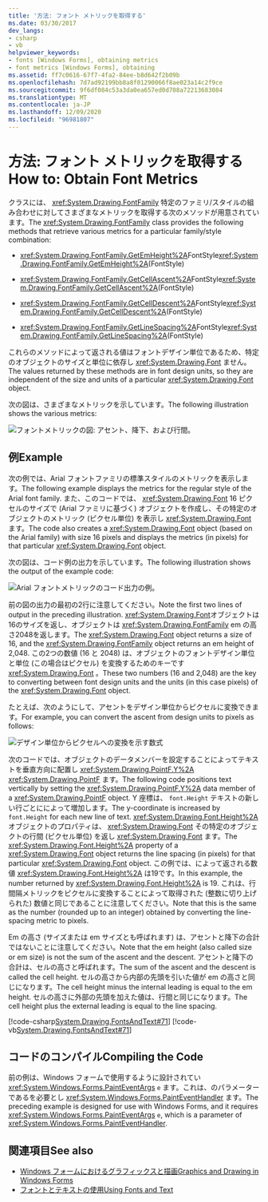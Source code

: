 ```yaml
---
title: '方法: フォント メトリックを取得する'
ms.date: 03/30/2017
dev_langs:
- csharp
- vb
helpviewer_keywords:
- fonts [Windows Forms], obtaining metrics
- font metrics [Windows Forms], obtaining
ms.assetid: ff7c0616-67f7-4fa2-84ee-b8d642f2b09b
ms.openlocfilehash: 7d7ad92199bb8a8f01290066f8ae023a14c2f9ce
ms.sourcegitcommit: 9f6df084c53a3da0ea657ed0d708a72213683084
ms.translationtype: MT
ms.contentlocale: ja-JP
ms.lasthandoff: 12/09/2020
ms.locfileid: "96981807"
---
```

# <a name="how-to-obtain-font-metrics"></a><span data-ttu-id="9e758-102">方法: フォント メトリックを取得する</span><span class="sxs-lookup"><span data-stu-id="9e758-102">How to: Obtain Font Metrics</span></span>
<span data-ttu-id="9e758-103">クラスには、 <xref:System.Drawing.FontFamily> 特定のファミリ/スタイルの組み合わせに対してさまざまなメトリックを取得する次のメソッドが用意されています。</span><span class="sxs-lookup"><span data-stu-id="9e758-103">The <xref:System.Drawing.FontFamily> class provides the following methods that retrieve various metrics for a particular family/style combination:</span></span>  
  
- <span data-ttu-id="9e758-104"><xref:System.Drawing.FontFamily.GetEmHeight%2A>FontStyle</span><span class="sxs-lookup"><span data-stu-id="9e758-104"><xref:System.Drawing.FontFamily.GetEmHeight%2A>(FontStyle)</span></span>  
  
- <span data-ttu-id="9e758-105"><xref:System.Drawing.FontFamily.GetCellAscent%2A>FontStyle</span><span class="sxs-lookup"><span data-stu-id="9e758-105"><xref:System.Drawing.FontFamily.GetCellAscent%2A>(FontStyle)</span></span>  
  
- <span data-ttu-id="9e758-106"><xref:System.Drawing.FontFamily.GetCellDescent%2A>FontStyle</span><span class="sxs-lookup"><span data-stu-id="9e758-106"><xref:System.Drawing.FontFamily.GetCellDescent%2A>(FontStyle)</span></span>  
  
- <span data-ttu-id="9e758-107"><xref:System.Drawing.FontFamily.GetLineSpacing%2A>FontStyle</span><span class="sxs-lookup"><span data-stu-id="9e758-107"><xref:System.Drawing.FontFamily.GetLineSpacing%2A>(FontStyle)</span></span>  
  
 <span data-ttu-id="9e758-108">これらのメソッドによって返される値はフォントデザイン単位であるため、特定のオブジェクトのサイズと単位に依存し <xref:System.Drawing.Font> ません。</span><span class="sxs-lookup"><span data-stu-id="9e758-108">The values returned by these methods are in font design units, so they are independent of the size and units of a particular <xref:System.Drawing.Font> object.</span></span>  
  
 <span data-ttu-id="9e758-109">次の図は、さまざまなメトリックを示しています。</span><span class="sxs-lookup"><span data-stu-id="9e758-109">The following illustration shows the various metrics:</span></span>
  
 ![フォントメトリックの図: アセント、降下、および行間。](./media/how-to-obtain-font-metrics/various-font-metrics.png)  
  
## <a name="example"></a><span data-ttu-id="9e758-111">例</span><span class="sxs-lookup"><span data-stu-id="9e758-111">Example</span></span>  
 <span data-ttu-id="9e758-112">次の例では、Arial フォントファミリの標準スタイルのメトリックを表示します。</span><span class="sxs-lookup"><span data-stu-id="9e758-112">The following example displays the metrics for the regular style of the Arial font family.</span></span> <span data-ttu-id="9e758-113">また、このコードでは、 <xref:System.Drawing.Font> 16 ピクセルのサイズで (Arial ファミリに基づく) オブジェクトを作成し、その特定のオブジェクトのメトリック (ピクセル単位) を表示し <xref:System.Drawing.Font> ます。</span><span class="sxs-lookup"><span data-stu-id="9e758-113">The code also creates a <xref:System.Drawing.Font> object (based on the Arial family) with size 16 pixels and displays the metrics (in pixels) for that particular <xref:System.Drawing.Font> object.</span></span>  
  
 <span data-ttu-id="9e758-114">次の図は、コード例の出力を示しています。</span><span class="sxs-lookup"><span data-stu-id="9e758-114">The following illustration shows the output of the example code:</span></span>
  
 ![Arial フォントメトリックのコード出力の例。](./media/how-to-obtain-font-metrics/example-output-code-arial-font.png)  
  
 <span data-ttu-id="9e758-116">前の図の出力の最初の2行に注意してください。</span><span class="sxs-lookup"><span data-stu-id="9e758-116">Note the first two lines of output in the preceding illustration.</span></span> <span data-ttu-id="9e758-117"><xref:System.Drawing.Font>オブジェクトは16のサイズを返し、オブジェクトは <xref:System.Drawing.FontFamily> em の高さ2048を返します。</span><span class="sxs-lookup"><span data-stu-id="9e758-117">The <xref:System.Drawing.Font> object returns a size of 16, and the <xref:System.Drawing.FontFamily> object returns an em height of 2,048.</span></span> <span data-ttu-id="9e758-118">この2つの数値 (16 と 2048) は、オブジェクトのフォントデザイン単位と単位 (この場合はピクセル) を変換するためのキーです <xref:System.Drawing.Font> 。</span><span class="sxs-lookup"><span data-stu-id="9e758-118">These two numbers (16 and 2,048) are the key to converting between font design units and the units (in this case pixels) of the <xref:System.Drawing.Font> object.</span></span>  
  
 <span data-ttu-id="9e758-119">たとえば、次のようにして、アセントをデザイン単位からピクセルに変換できます。</span><span class="sxs-lookup"><span data-stu-id="9e758-119">For example, you can convert the ascent from design units to pixels as follows:</span></span>  
  
 ![デザイン単位からピクセルへの変換を示す数式](./media/how-to-obtain-font-metrics/convert-font-units-example.png)  
  
 <span data-ttu-id="9e758-121">次のコードでは、オブジェクトのデータメンバーを設定することによってテキストを垂直方向に配置し <xref:System.Drawing.PointF.Y%2A> <xref:System.Drawing.PointF> ます。</span><span class="sxs-lookup"><span data-stu-id="9e758-121">The following code positions text vertically by setting the <xref:System.Drawing.PointF.Y%2A> data member of a <xref:System.Drawing.PointF> object.</span></span> <span data-ttu-id="9e758-122">Y 座標は、 `font.Height` テキストの新しい行ごとにによって増加します。</span><span class="sxs-lookup"><span data-stu-id="9e758-122">The y-coordinate is increased by `font.Height` for each new line of text.</span></span> <span data-ttu-id="9e758-123"><xref:System.Drawing.Font.Height%2A>オブジェクトのプロパティは、 <xref:System.Drawing.Font> その特定のオブジェクトの行間 (ピクセル単位) を返し <xref:System.Drawing.Font> ます。</span><span class="sxs-lookup"><span data-stu-id="9e758-123">The <xref:System.Drawing.Font.Height%2A> property of a <xref:System.Drawing.Font> object returns the line spacing (in pixels) for that particular <xref:System.Drawing.Font> object.</span></span> <span data-ttu-id="9e758-124">この例では、によって返される数値 <xref:System.Drawing.Font.Height%2A> は19です。</span><span class="sxs-lookup"><span data-stu-id="9e758-124">In this example, the number returned by <xref:System.Drawing.Font.Height%2A> is 19.</span></span> <span data-ttu-id="9e758-125">これは、行間隔メトリックをピクセルに変換することによって取得された (整数に切り上げられた) 数値と同じであることに注意してください。</span><span class="sxs-lookup"><span data-stu-id="9e758-125">Note that this is the same as the number (rounded up to an integer) obtained by converting the line-spacing metric to pixels.</span></span>  
  
 <span data-ttu-id="9e758-126">Em の高さ (サイズまたは em サイズとも呼ばれます) は、アセントと降下の合計ではないことに注意してください。</span><span class="sxs-lookup"><span data-stu-id="9e758-126">Note that the em height (also called size or em size) is not the sum of the ascent and the descent.</span></span> <span data-ttu-id="9e758-127">アセントと降下の合計は、セルの高さと呼ばれます。</span><span class="sxs-lookup"><span data-stu-id="9e758-127">The sum of the ascent and the descent is called the cell height.</span></span> <span data-ttu-id="9e758-128">セルの高さから内部の先頭を引いた値が em の高さと同じになります。</span><span class="sxs-lookup"><span data-stu-id="9e758-128">The cell height minus the internal leading is equal to the em height.</span></span> <span data-ttu-id="9e758-129">セルの高さに外部の先頭を加えた値は、行間と同じになります。</span><span class="sxs-lookup"><span data-stu-id="9e758-129">The cell height plus the external leading is equal to the line spacing.</span></span>  
  
 [!code-csharp[System.Drawing.FontsAndText#71](~/samples/snippets/csharp/VS_Snippets_Winforms/System.Drawing.FontsAndText/CS/Class1.cs#71)]
 [!code-vb[System.Drawing.FontsAndText#71](~/samples/snippets/visualbasic/VS_Snippets_Winforms/System.Drawing.FontsAndText/VB/Class1.vb#71)]  
  
## <a name="compiling-the-code"></a><span data-ttu-id="9e758-130">コードのコンパイル</span><span class="sxs-lookup"><span data-stu-id="9e758-130">Compiling the Code</span></span>  
 <span data-ttu-id="9e758-131">前の例は、Windows フォームで使用するように設計されてい <xref:System.Windows.Forms.PaintEventArgs> `e` ます。これは、のパラメーターであるを必要とし <xref:System.Windows.Forms.PaintEventHandler> ます。</span><span class="sxs-lookup"><span data-stu-id="9e758-131">The preceding example is designed for use with Windows Forms, and it requires <xref:System.Windows.Forms.PaintEventArgs> `e`, which is a parameter of <xref:System.Windows.Forms.PaintEventHandler>.</span></span>  
  
## <a name="see-also"></a><span data-ttu-id="9e758-132">関連項目</span><span class="sxs-lookup"><span data-stu-id="9e758-132">See also</span></span>

- [<span data-ttu-id="9e758-133">Windows フォームにおけるグラフィックスと描画</span><span class="sxs-lookup"><span data-stu-id="9e758-133">Graphics and Drawing in Windows Forms</span></span>](graphics-and-drawing-in-windows-forms.md)
- [<span data-ttu-id="9e758-134">フォントとテキストの使用</span><span class="sxs-lookup"><span data-stu-id="9e758-134">Using Fonts and Text</span></span>](using-fonts-and-text.md)
